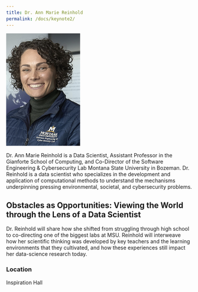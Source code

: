 ```yaml
---
title: Dr. Ann Marie Reinhold
permalink: /docs/keynote2/
---
```


![Ann Marie](../images/annmarie.png)

Dr. Ann Marie Reinhold is a Data Scientist, Assistant Professor in the Gianforte School of Computing, and Co-Director of the Software Engineering & Cybersecurity Lab Montana State University in Bozeman. Dr. Reinhold is a data scientist who specializes in the development and application of computational methods to understand the mechanisms underpinning pressing environmental, societal, and cybersecurity problems.

## Obstacles as Opportunities: Viewing the World through the Lens of a Data Scientist

Dr. Reinhold will share how she shifted from struggling through high school to co-directing one of the biggest labs at MSU. Reinhold will interweave how her scientific thinking was developed by key teachers and the learning environments that they cultivated, and how these experiences still impact her data-science research today.  

### Location
Inspiration Hall